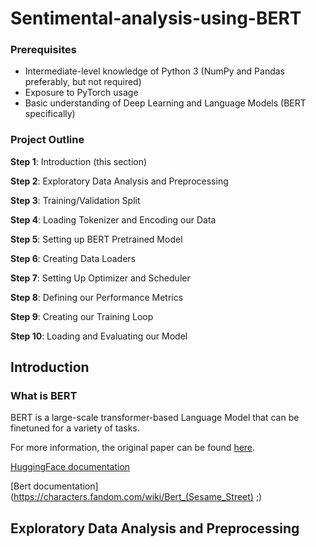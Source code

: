 # Sentimental-analysis-using-BERT


### Prerequisites

- Intermediate-level knowledge of Python 3 (NumPy and Pandas preferably, but not required)
- Exposure to PyTorch usage
- Basic understanding of Deep Learning and Language Models (BERT specifically)


### Project Outline

**Step 1**: Introduction (this section)

**Step 2**: Exploratory Data Analysis and Preprocessing

**Step 3**: Training/Validation Split

**Step 4**: Loading Tokenizer and Encoding our Data

**Step 5**: Setting up BERT Pretrained Model

**Step 6**: Creating Data Loaders

**Step 7**: Setting Up Optimizer and Scheduler

**Step 8**: Defining our Performance Metrics

**Step 9**: Creating our Training Loop

**Step 10**: Loading and Evaluating our Model


## Introduction

### What is BERT

BERT is a large-scale transformer-based Language Model that can be finetuned for a variety of tasks.

For more information, the original paper can be found [here](https://arxiv.org/abs/1810.04805). 

[HuggingFace documentation](https://huggingface.co/transformers/model_doc/bert.html)

[Bert documentation](https://characters.fandom.com/wiki/Bert_(Sesame_Street) ;)


## Exploratory Data Analysis and Preprocessing



